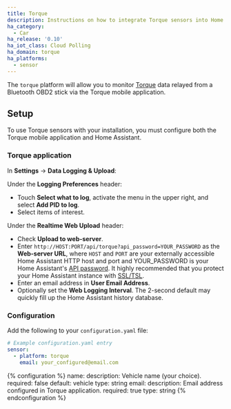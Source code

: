 ```yaml
---
title: Torque
description: Instructions on how to integrate Torque sensors into Home Assistant.
ha_category:
  - Car
ha_release: '0.10'
ha_iot_class: Cloud Polling
ha_domain: torque
ha_platforms:
  - sensor
---
```


The `torque` platform will allow you to monitor [Torque](https://torque-bhp.com/) data relayed from a Bluetooth OBD2 stick via the Torque mobile application.

## Setup

To use Torque sensors with your installation, you must configure both the Torque mobile application and Home Assistant.

### Torque application

In **Settings** -> **Data Logging & Upload**:

Under the **Logging Preferences** header:

- Touch **Select what to log**, activate the menu in the upper right, and select **Add PID to log**.
- Select items of interest.

Under the **Realtime Web Upload** header:

- Check **Upload to web-server**.
- Enter `http://HOST:PORT/api/torque?api_password=YOUR_PASSWORD` as the **Web-server URL**, where `HOST` and `PORT` are your externally accessible Home Assistant HTTP host and port and YOUR_PASSWORD is your Home Assistant's [API password](/integrations/http/). It highly recommended that you protect your Home Assistant instance with [SSL/TSL](/docs/ecosystem/certificates/).
- Enter an email address in **User Email Address**.
- Optionally set the **Web Logging Interval**. The 2-second default may quickly fill up the Home Assistant history database.

### Configuration

Add the following to your `configuration.yaml` file:

```yaml
# Example configuration.yaml entry
sensor:
  - platform: torque
    email: your_configured@email.com
```

{% configuration %}
name:
  description: Vehicle name (your choice).
  required: false
  default: vehicle
  type: string
email:
  description: Email address configured in Torque application.
  required: true
  type: string
{% endconfiguration %}
